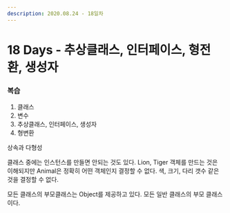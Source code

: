 ```yaml
---
description: 2020.08.24 - 18일차
---
```


# 18 Days - 추상클래스, 인터페이스, 형전환, 생성자

### 복습

1.  클래스
2. 변수
3. 추상클래스, 인터페이스, 생성자
4. 형변환



상속과 다형성

클래스 중에는 인스턴스를 만들면 안되는 것도 있다. Lion, Tiger 객체를 만드는 것은 이해되지만 Animal은 정확히 어떤 객체인지 결정할 수 없다. 색, 크기, 다리 갯수 같은 것을 결정할 수 없다.

모든 클래스의 부모클래스는 Object를 제공하고 있다. 모든 일반 클래스의 부모 클래스이다.

